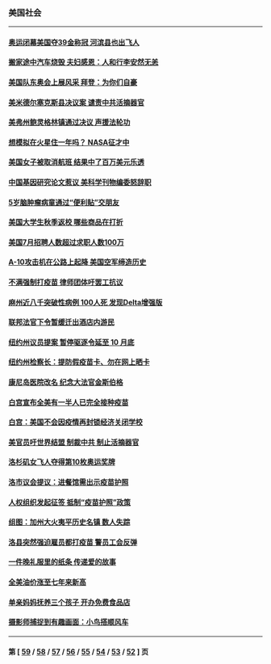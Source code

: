 ### 美国社会
---
#### [奥运闭幕美国夺39金称冠 河滨县也出飞人](../../pages/ncid1078160/n13148386.md) 
#### [搬家途中汽车烧毁 夫妇感恩：人和行李安然无恙](../../pages/ncid1078160/n13145833.md) 
#### [美国队东奥会上展风采 拜登：为你们自豪](../../pages/ncid1078160/n13148096.md) 
#### [美米德尔塞克斯县决议案 谴责中共活摘器官](../../pages/ncid1078160/n13145362.md) 
#### [美弗州鲍灵格林镇通过决议 声援法轮功](../../pages/ncid1078160/n13146829.md) 
#### [想模拟在火星住一年吗？ NASA征才中](../../pages/ncid1078160/n13147382.md) 
#### [美国女子被取消航班 结果中了百万美元乐透](../../pages/ncid1078160/n13147196.md) 
#### [中国基因研究论文惹议 美科学刊物编委怒辞职](../../pages/ncid1078160/n13146713.md) 
#### [5岁脑肿瘤病童通过“便利贴”交朋友](../../pages/ncid1078160/n13144694.md) 
#### [美国大学生秋季返校 哪些商品在打折](../../pages/ncid1078160/n13146429.md) 
#### [美国7月招聘人数超过求职人数100万](../../pages/ncid1078160/n13146374.md) 
#### [A-10攻击机在公路上起降 美国空军缔造历史](../../pages/ncid1078160/n13145500.md) 
#### [不满强制打疫苗 律师团体吁罢工抗议](../../pages/ncid1078160/n13145406.md) 
#### [麻州近八千突破性病例 100人死 发现Delta增强版](../../pages/ncid1078160/n13145388.md) 
#### [联邦法官下令暂缓迁出酒店内游民](../../pages/ncid1078160/n13145392.md) 
#### [纽约州议员提案 暂停驱逐令延至 10 月底](../../pages/ncid1078160/n13145398.md) 
#### [纽约州检察长：提防假疫苗卡、勿在网上晒卡](../../pages/ncid1078160/n13145401.md) 
#### [康尼岛医院改名 纪念大法官金斯伯格](../../pages/ncid1078160/n13145332.md) 
#### [白宫宣布全美有一半人已完全接种疫苗](../../pages/ncid1078160/n13145339.md) 
#### [白宫：美国不会因疫情再封锁经济关闭学校](../../pages/ncid1078160/n13144982.md) 
#### [美官员吁世界结盟 制裁中共 制止活摘器官](../../pages/ncid1078160/n13144949.md) 
#### [洛杉矶女飞人夺得第10枚奥运奖牌](../../pages/ncid1078160/n13145127.md) 
#### [洛市议会提议：进餐馆需出示疫苗护照](../../pages/ncid1078160/n13144834.md) 
#### [人权组织发起征签 抵制“疫苗护照”政策](../../pages/ncid1078160/n13144754.md) 
#### [组图：加州大火夷平历史名镇 数人失踪](../../pages/ncid1078160/n13143776.md) 
#### [洛县突然强迫雇员都打疫苗 警员工会反弹](../../pages/ncid1078160/n13144612.md) 
#### [一件晚礼服里的纸条 传递爱的故事](../../pages/ncid1078160/n13143958.md) 
#### [全美油价涨至七年来新高](../../pages/ncid1078160/n13144432.md) 
#### [单亲妈妈抚养三个孩子 开办免费食品店](../../pages/ncid1078160/n13143945.md) 
#### [摄影师捕捉到有趣画面：小鸟搭顺风车](../../pages/ncid1078160/n13143264.md) 

---
#### 第 [ [59](./59.md) / [58](./58.md) / [57](./57.md) / [56](./56.md) / [55](./55.md) / [54](./54.md) / [53](./53.md) / [52](./52.md) ] 页
